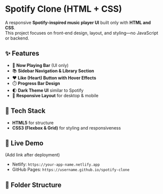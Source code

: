 # Spotify Clone (HTML + CSS)

A responsive **Spotify-inspired music player UI** built only with **HTML and CSS**.  
This project focuses on front-end design, layout, and styling—no JavaScript or backend.

## ✨ Features
- 🎵 **Now Playing Bar** (UI only)
- 📚 **Sidebar Navigation & Library Section**
- ❤️ **Like (Heart) Button with Hover Effects**
- ⏱️ **Progress Bar Design**
- 🌓 **Dark Theme UI** similar to Spotify
- 📱 **Responsive Layout** for desktop & mobile

## 🧱 Tech Stack
- **HTML5** for structure  
- **CSS3 (Flexbox & Grid)** for styling and responsiveness  

## 🚀 Live Demo
(Add link after deployment)  
- Netlify: `https://your-app-name.netlify.app`  
- GitHub Pages: `https://username.github.io/spotify-clone`

## 📂 Folder Structure

